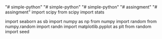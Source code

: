 "# simple-python" 
"# simple-python" 
"# simple-python" 
"# assingment" 
"# assingment" 
import scipy
from scipy import stats

import seaborn as sb
import numpy as np
from numpy import random
from numpy.random import randn
import matplotlib.pyplot as plt
from random import seed
